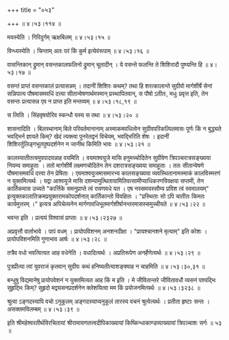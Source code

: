 +++
title = "०५३"

+++
 ॥  ४।५३।११४  ॥   

  

मयस्येति । गिरिदुर्गम् ऋक्षबिलम्  ॥  ४।५३।१५  ॥   

  

विन्ध्यस्येति । चिन्ताम् अतः परं किं कुर्म इत्येवंरूपाम्  ॥  ४।५३।१६  ॥   

  

वासन्तिकान् द्रुमान् वसन्तकालफलिनो द्रुमान् चूतादीन् । ये वसन्ते फलन्ति ते शिशिरादौ पुष्प्यन्ति हि  ॥  ४।५३।१७  ॥   

  

वसन्तं प्राप्तं वसन्तकालं प्रत्यासन्नम् । तदानीं शिशिरः कथम्? तथा हि शरत्कालान्ते सुग्रीवो मार्गशीर्षे सेनां सन्निपात्य पौषमासमवधिं दत्त्वा सीतान्वेषणार्थमस्मान् प्रस्थापितवान्, स पौषो ऽतीतः, मधुः प्रवृत्त इति, तेन वसन्तः प्रत्यासन्न एव न प्राप्त इति मन्तव्यम्  ॥  ४।५३।१८,१९  ॥   

  

स त्विति । सिंहवृषयोरिव स्कन्धौ यस्य स तथा  ॥  ४।५३।२०  ॥   

  

शासनादिति । बिलस्थानाम् बिले परिवर्तमानानाम् अस्माकमवधित्वेन सुग्रीवपरिकल्पितमासः पूर्णः किं न बुद्ध्यते भवद्भिर्न ज्ञायते किम्? खेदं त्यक्त्वा पुनरेतद्वनं विचेयम्, भवद्भिरिति शेषः । इदानीं शिशिरर्तुलिङ्गभूतपुष्पदर्शनेन न जानीथ किमिति भावः  ॥  ४।५३।२१  ॥   

  

कालस्यातीतत्वमुपपादयन्नाह वयमिति । वयमाश्वयुजे मासि हनुमच्चोदितेन सुग्रीवेण त्रिपञ्चरात्रसङ्ख्यया नियम्य समाहूताः । ततो मार्गशीर्षे लक्ष्मणचोदितेन तेन दशरात्रसङ्ख्यया समाहूताः । ततः सीतान्वेषणे पौषमासमवधिं दत्त्वा तेन प्रेषिताः । एवमाश्वयुजमासमारभ्य कालसङ्ख्यया व्यवस्थितानामस्माकं कालविस्मरणं न युक्तमित्यर्थः । यद्वा आश्वयुजे मासि दशम्यामुत्थितायामितिवत्सामीप्याधिकरणविवक्षया सप्तमी, तेन कार्तिकमास उच्यते "कार्त्तिके समनुप्राप्ते त्वं रावणवधे यत । एष नस्समयस्सौम्य प्रविश त्वं स्वमालयम्" इत्युक्तकालातिक्रमप्रयुक्तरामकोपदर्शनात् कार्तिकान्तो विवक्षितः । "प्रस्थिताः सो ऽपि चातीतः किमतः कार्यमुत्तरम् ।" इत्यत्र अपिचेत्यनेन मार्गणावधिभूतमार्गशीर्षानन्तरमासस्समुच्चीयते  ॥  ४।५३।२२  ॥   

  

भवन्त इति । प्रत्ययं विश्वासं प्राप्ताः  ॥  ४।५३।२३२७  ॥   

  

अप्रवृत्तौ वार्ताभावे । पापं वधम् । प्रायोपविशनम् अनशनदीक्षा । "प्रायश्चानशने मृत्याम्" इति कोशः । प्रायोपविशनमिति गुणाभाव आर्षः  ॥  ४।५३।२८  ॥   

  

तत्रैव वधो भवत्वित्यत आह वधेनेति । वधादित्यर्थः । अप्रतिरूपेण अनर्हेणेत्यर्थः  ॥  ४।५३।२९  ॥   

  

पुत्रप्रीत्या त्वां युवराजं कृतवान् सुग्रीवः कथं हनिष्यतीत्याशङ्क्याह न चाहमिति  ॥  ४।५३।३०,३१  ॥   

  

बन्धुषु विद्यमानेषु प्रायोपवेशनं न युक्तमित्यत आह किं म इति । मे जीवितान्तरे जीवितावधौ व्यसनं पश्यद्भिः सुहृद्भिः किम्? सुहृदो मद्व्यसनप्रदर्शनेन क्लेशयित्वा मम किं प्रयोजनमित्यर्थः  ॥  ४।५३।३२३८  ॥   

  

श्रुत्वा ऽङ्गदस्यापि वचो ऽनुकूलम् अङ्गदस्याप्यनुकूलं तारस्य वचनं श्रुत्वेत्यर्थः । प्रतीता हृष्टाः सन्तः । असक्तमविलम्बम्  ॥  ४।५३।३९  ॥   

  

इति श्रीमहेश्वरतीर्थविरचितायां श्रीरामायणतत्त्वदीपिकाख्यायां किष्किन्धाकाण्डव्याख्यायां त्रिपञ्चाशः सर्गः  ॥  ५३  ॥   

  

